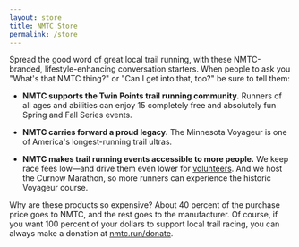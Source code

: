 ```yaml
---
layout: store
title: NMTC Store
permalink: /store
---
```


Spread the good word of great local trail running, with these NMTC-branded, lifestyle-enhancing conversation starters. When people to ask you "What's that NMTC thing?" or "Can I get into that, too?" be sure to tell them:

* __NMTC supports the Twin Points trail running community.__ Runners of all ages and abilities can enjoy 15 completely free and absolutely fun Spring and Fall Series events.

* __NMTC carries forward a proud legacy.__ The Minnesota Voyageur is one of America's longest-running trail ultras.

* __NMTC makes trail running events accessible to more people.__ We keep race fees low—and drive them even lower for [volunteers](/volunteer). And we host the Curnow Marathon, so more runners can experience the historic Voyageur course.

Why are these products so expensive? About 40 percent of the purchase price goes to NMTC, and the rest goes to the manufacturer. Of course, if you want 100 percent of your dollars to support local trail racing, you can always make a donation at [nmtc.run/donate](/donate).
